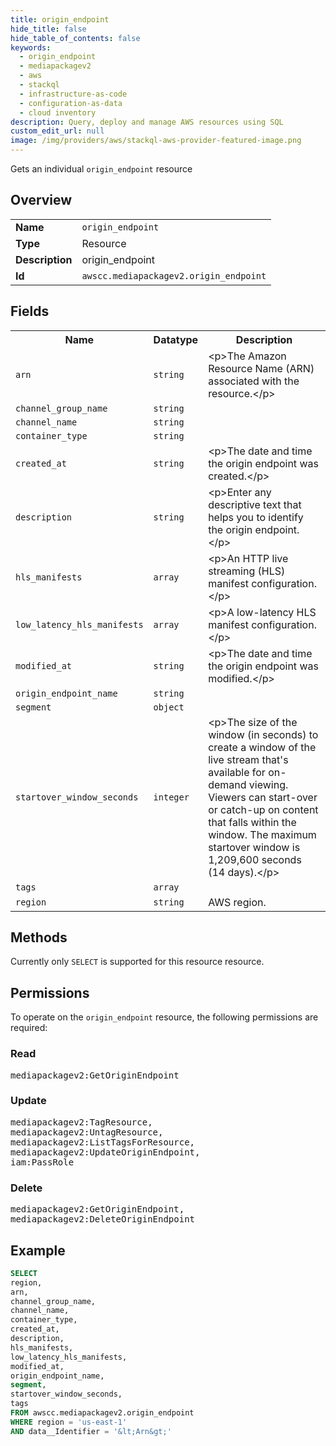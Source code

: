 ```yaml
---
title: origin_endpoint
hide_title: false
hide_table_of_contents: false
keywords:
  - origin_endpoint
  - mediapackagev2
  - aws
  - stackql
  - infrastructure-as-code
  - configuration-as-data
  - cloud inventory
description: Query, deploy and manage AWS resources using SQL
custom_edit_url: null
image: /img/providers/aws/stackql-aws-provider-featured-image.png
---
```

Gets an individual <code>origin_endpoint</code> resource

## Overview
<table><tbody>
<tr><td><b>Name</b></td><td><code>origin_endpoint</code></td></tr>
<tr><td><b>Type</b></td><td>Resource</td></tr>
<tr><td><b>Description</b></td><td>origin_endpoint</td></tr>
<tr><td><b>Id</b></td><td><code>awscc.mediapackagev2.origin_endpoint</code></td></tr>
</tbody></table>

## Fields
<table><tbody>
<tr><th>Name</th><th>Datatype</th><th>Description</th></tr>
<tr><td><code>arn</code></td><td><code>string</code></td><td>&lt;p&gt;The Amazon Resource Name (ARN) associated with the resource.&lt;&#x2F;p&gt;</td></tr>
<tr><td><code>channel_group_name</code></td><td><code>string</code></td><td></td></tr>
<tr><td><code>channel_name</code></td><td><code>string</code></td><td></td></tr>
<tr><td><code>container_type</code></td><td><code>string</code></td><td></td></tr>
<tr><td><code>created_at</code></td><td><code>string</code></td><td>&lt;p&gt;The date and time the origin endpoint was created.&lt;&#x2F;p&gt;</td></tr>
<tr><td><code>description</code></td><td><code>string</code></td><td>&lt;p&gt;Enter any descriptive text that helps you to identify the origin endpoint.&lt;&#x2F;p&gt;</td></tr>
<tr><td><code>hls_manifests</code></td><td><code>array</code></td><td>&lt;p&gt;An HTTP live streaming (HLS) manifest configuration.&lt;&#x2F;p&gt;</td></tr>
<tr><td><code>low_latency_hls_manifests</code></td><td><code>array</code></td><td>&lt;p&gt;A low-latency HLS manifest configuration.&lt;&#x2F;p&gt;</td></tr>
<tr><td><code>modified_at</code></td><td><code>string</code></td><td>&lt;p&gt;The date and time the origin endpoint was modified.&lt;&#x2F;p&gt;</td></tr>
<tr><td><code>origin_endpoint_name</code></td><td><code>string</code></td><td></td></tr>
<tr><td><code>segment</code></td><td><code>object</code></td><td></td></tr>
<tr><td><code>startover_window_seconds</code></td><td><code>integer</code></td><td>&lt;p&gt;The size of the window (in seconds) to create a window of the live stream that's available for on-demand viewing. Viewers can start-over or catch-up on content that falls within the window. The maximum startover window is 1,209,600 seconds (14 days).&lt;&#x2F;p&gt;</td></tr>
<tr><td><code>tags</code></td><td><code>array</code></td><td></td></tr>
<tr><td><code>region</code></td><td><code>string</code></td><td>AWS region.</td></tr>

</tbody></table>

## Methods
Currently only <code>SELECT</code> is supported for this resource resource.

## Permissions

To operate on the <code>origin_endpoint</code> resource, the following permissions are required:

### Read
<pre>
mediapackagev2:GetOriginEndpoint</pre>

### Update
<pre>
mediapackagev2:TagResource,
mediapackagev2:UntagResource,
mediapackagev2:ListTagsForResource,
mediapackagev2:UpdateOriginEndpoint,
iam:PassRole</pre>

### Delete
<pre>
mediapackagev2:GetOriginEndpoint,
mediapackagev2:DeleteOriginEndpoint</pre>


## Example
```sql
SELECT
region,
arn,
channel_group_name,
channel_name,
container_type,
created_at,
description,
hls_manifests,
low_latency_hls_manifests,
modified_at,
origin_endpoint_name,
segment,
startover_window_seconds,
tags
FROM awscc.mediapackagev2.origin_endpoint
WHERE region = 'us-east-1'
AND data__Identifier = '&lt;Arn&gt;'
```
